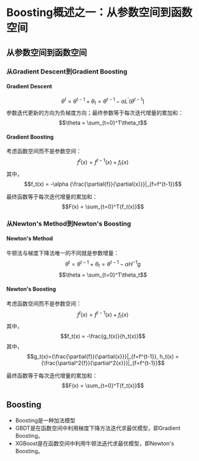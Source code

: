 # Boosting概述之一：从参数空间到函数空间
## 从参数空间到函数空间
### 从Gradient Descent到Gradient Boosting
#### Gradient Descent
$$\theta^t = \theta^{t-1} + \theta_t = \theta^{t-1} - \alpha L^{\prime}(\theta^{t-1})$$
参数迭代更新的方向为负梯度方向；最终参数等于每次迭代增量的累加和：
$$\theta = \sum_{t=0}^T\theta_t$$
#### Gradient Boosting
考虑函数空间而不是参数空间：
$$f^t(x) = f^{t-1}(x) + f_t(x)$$
其中，
$$f_t(x) = -\alpha {\frac{\partial{f}}{\partial{x}}}|_{f=f^{t-1}}$$

最终函数等于每次迭代增量的累加和：
$$F(x) = \sum_{t=0}^T{f_t(x)}$$
### 从Newton's Method到Newton's Boosting
#### Newton's Method
牛顿法与梯度下降法唯一的不同就是参数增量：
$$\theta^t = \theta^{t-1} + \theta_t = \theta^{t-1} - \alpha H^{-1}g$$
$$\theta = \sum_{t=0}^T\theta_t$$
#### Newton's Boosting
考虑函数空间而不是参数空间：
$$f^t(x) = f^{t-1}(x) + f_t(x)$$
其中，
$$f_t(x) = -\frac{g_t(x)}{h_t(x)}$$
其中，
$$g_t(x)={\frac{\partial{f}}{\partial{x}}}|_{f=f^{t-1}}, h_t(x) = {\frac{\partial^2{f}}{\partial^2{x}}}|_{f=f^{t-1}}$$

最终函数等于每次迭代增量的累加和：
$$F(x) = \sum_{t=0}^T{f_t(x)}$$
## Boosting
* Boosting是一种加法模型
* GBDT是在函数空间中利用梯度下降方法迭代求最优模型，即Gradient Boosting。
* XGBoost是在函数空间中利用牛顿法迭代求最优模型，即Newton's Boosting。